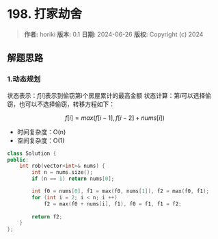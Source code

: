# 198. 打家劫舍

> **作者:** horiki
> **版本:** 0.1
> **日期:** 2024-06-26
> **版权:** Copyright (c) 2024

## 解题思路
### 1.动态规划

状态表示：$f[i]$表示到偷窃第i个房屋累计的最高金额
状态计算：第$i$可以选择偷窃，也可以不选择偷窃，转移方程如下：

$$
	f[i] = max(f[i - 1], f[i - 2] + nums[i])
$$

- 时间复杂度：O(n)
- 空间复杂度：O(1)

```C++
class Solution {
public:
    int rob(vector<int>& nums) {
        int n = nums.size();
        if (n == 1) return nums[0];

        int f0 = nums[0], f1 = max(f0, nums[1]), f2 = max(f0, f1);
        for (int i = 2; i < n; i ++)
            f2 = max(f0 + nums[i], f1), f0 = f1, f1 = f2;
            
        return f2;
    }
};
```